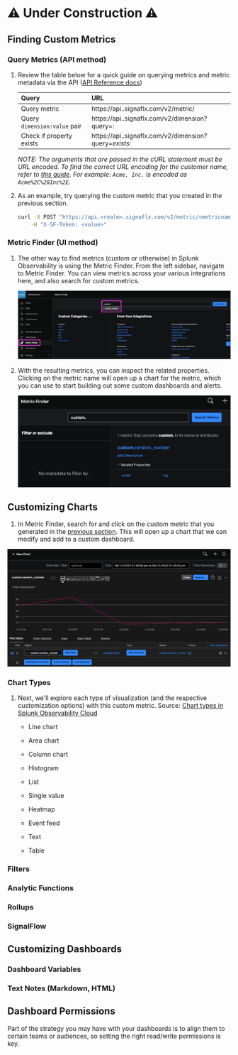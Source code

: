 # ⚠️ Under Construction ⚠️
## Finding Custom Metrics
### Query Metrics (API method)

1. Review the table below for a quick guide on querying metrics and metric metadata via the API ([API Reference docs](https://dev.splunk.com/observability/reference/api/metrics_metadata/latest))
 
	| Query | URL |
	|---|---|
	| Query metric | https://api.<realm>.signaflx.com/v2/metric/<metricname> |
	| Query `dimension:value` pair | https://api.<realm>.signaflx.com/v2/dimension?query=<dim>:<val> |
	| Check if property exists | https://api.<realm>.signaflx.com/v2/dimension?query=_exists_:<prop> |

	*NOTE: The arguments that are passed in the cURL statement must be URL encoded. To find the correct URL encoding for the customer name, refer to [this guide](https://www.w3schools.com/tags/ref_urlencode.ASP). For example: `Acme, Inc.` is encoded as `Acme%2C%20Inc%2E`.*

2. As an example, try querying the custom metric that you created in the previous section.

	```bash
	curl -X POST "https://api.<realm>.signaflx.com/v2/metric/<metricname>" \
	    -H "X-SF-Token: <value>"
	```

### Metric Finder (UI method)

1. The other way to find metrics (custom or otherwise) in Splunk Observability is using the Metric Finder. From the left sidebar, navigate to Metric Finder. You can view metrics across your various integrations here, and also search for custom metrics.

	![Metric Finder](images/custom_finder.png)

2. With the resulting metrics, you can inspect the related properties. Clicking on the metric name will open up a chart for the metric, which you can use to start building out some custom dashboards and alerts.

	![Metric Finder search results](images/custom_search.png)

## Customizing Charts

1. In Metric Finder, search for and click on the custom metric that you generated in the [previous section](https://smathur-splunk.github.io/workshops/custom_metr). This will open up a chart that we can modify and add to a custom dashboard.

![Custom metric default chart](images/custom_chart.png)

### Chart Types

1. Next, we'll explore each type of visualization (and the respective customization options) with this custom metric. Source: [Chart types in Splunk Observability Cloud](https://docs.splunk.com/observability/data-visualization/charts/chart-types.html)

	- Line chart

	- Area chart

	- Column chart

	- Histogram

	- List

	- Single value

	- Heatmap

	- Event feed

	- Text

	- Table

### Filters

### Analytic Functions

### Rollups

### SignalFlow

## Customizing Dashboards
### Dashboard Variables

### Text Notes (Markdown, HTML)

## Dashboard Permissions

Part of the strategy you may have with your dashboards is to align them to certain teams or audiences, so setting the right read/write permissions is key.